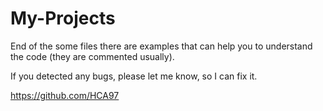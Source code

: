 # My-Projects

End of the some files there are examples that can help you to understand the code (they
are commented usually).

If you detected any bugs, please let me know, so I can fix it.

https://github.com/HCA97

